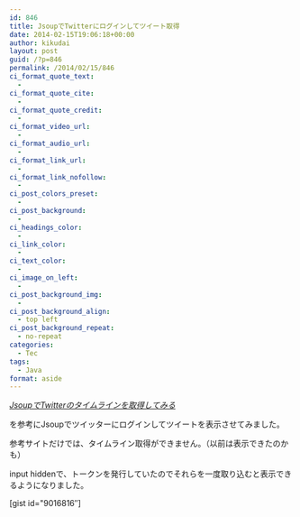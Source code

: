 ```yaml
---
id: 846
title: JsoupでTwitterにログインしてツイート取得
date: 2014-02-15T19:06:18+00:00
author: kikudai
layout: post
guid: /?p=846
permalink: /2014/02/15/846
ci_format_quote_text:
  - 
ci_format_quote_cite:
  - 
ci_format_quote_credit:
  - 
ci_format_video_url:
  - 
ci_format_audio_url:
  - 
ci_format_link_url:
  - 
ci_format_link_nofollow:
  - 
ci_post_colors_preset:
  - 
ci_post_background:
  - 
ci_headings_color:
  - 
ci_link_color:
  - 
ci_text_color:
  - 
ci_image_on_left:
  - 
ci_post_background_img:
  - 
ci_post_background_align:
  - top left
ci_post_background_repeat:
  - no-repeat
categories:
  - Tec
tags:
  - Java
format: aside
---
```

_<a href="http://lab.bizreach.co.jp/62/" target="_blank" rel="nofollow">JsoupでTwitterのタイムラインを取得してみる</a>_

を参考にJsoupでツイッターにログインしてツイートを表示させてみました。
  
<!--more-->

参考サイトだけでは、タイムライン取得ができません。（以前は表示できたのかも）

input hiddenで、トークンを発行していたのでそれらを一度取り込むと表示できるようになりました。

[gist id="9016816&#8243;]